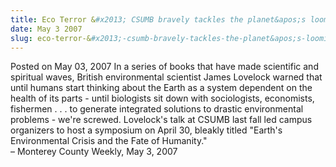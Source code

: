 ```yaml
---
title: Eco Terror &#x2013; CSUMB bravely tackles the planet&apos;s looming doom
date: May 3 2007
slug: eco-terror-&#x2013;-csumb-bravely-tackles-the-planet&apos;s-looming-doom
---
```





<span class="date">Posted on May 03, 2007    </span>
In a series of books that have made scientific and spiritual waves,
British environmental scientist James Lovelock warned that until
humans start thinking about the Earth as a system dependent on the
health of its parts - until biologists sit down with sociologists,
economists, fishermen . . . to generate integrated solutions to
drastic environmental problems - we&apos;re screwed. Lovelock&apos;s talk at
CSUMB last fall led campus organizers to host a symposium on April
30, bleakly titled &quot;Earth&apos;s Environmental Crisis and the Fate of
Humanity.&quot;<br>
&#x2013; Monterey County Weekly, May 3, 2007<br/></br>




